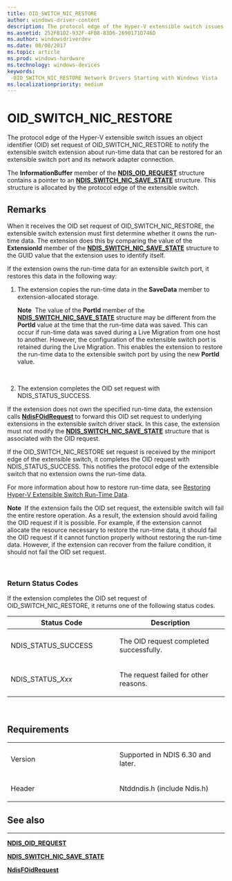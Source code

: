 ```yaml
---
title: OID_SWITCH_NIC_RESTORE
author: windows-driver-content
description: The protocol edge of the Hyper-V extensible switch issues an object identifier (OID) set request of OID_SWITCH_NIC_RESTORE to notify the extensible switch extension about run-time data that can be restored for an extensible switch port and its network adapter connection.
ms.assetid: 252FB1D2-932F-4FB8-83D6-2690171D746D
ms.author: windowsdriverdev
ms.date: 08/08/2017
ms.topic: article
ms.prod: windows-hardware
ms.technology: windows-devices
keywords: 
 -OID_SWITCH_NIC_RESTORE Network Drivers Starting with Windows Vista
ms.localizationpriority: medium
---
```


# OID\_SWITCH\_NIC\_RESTORE


The protocol edge of the Hyper-V extensible switch issues an object identifier (OID) set request of OID\_SWITCH\_NIC\_RESTORE to notify the extensible switch extension about run-time data that can be restored for an extensible switch port and its network adapter connection.

The **InformationBuffer** member of the [**NDIS\_OID\_REQUEST**](https://msdn.microsoft.com/library/windows/hardware/ff566710) structure contains a pointer to an [**NDIS\_SWITCH\_NIC\_SAVE\_STATE**](https://msdn.microsoft.com/library/windows/hardware/hh598216) structure. This structure is allocated by the protocol edge of the extensible switch.

Remarks
-------

When it receives the OID set request of OID\_SWITCH\_NIC\_RESTORE, the extensible switch extension must first determine whether it owns the run-time data. The extension does this by comparing the value of the **ExtensionId** member of the [**NDIS\_SWITCH\_NIC\_SAVE\_STATE**](https://msdn.microsoft.com/library/windows/hardware/hh598216) structure to the GUID value that the extension uses to identify itself.

If the extension owns the run-time data for an extensible switch port, it restores this data in the following way:

1.  The extension copies the run-time data in the **SaveData** member to extension-allocated storage.

    **Note**  The value of the **PortId** member of the [**NDIS\_SWITCH\_NIC\_SAVE\_STATE**](https://msdn.microsoft.com/library/windows/hardware/hh598216) structure may be different from the **PortId** value at the time that the run-time data was saved. This can occur if run-time data was saved during a Live Migration from one host to another. However, the configuration of the extensible switch port is retained during the Live Migration. This enables the extension to restore the run-time data to the extensible switch port by using the new **PortId** value.

     

2.  The extension completes the OID set request with NDIS\_STATUS\_SUCCESS.

If the extension does not own the specified run-time data, the extension calls [**NdisFOidRequest**](https://msdn.microsoft.com/library/windows/hardware/ff561830) to forward this OID set request to underlying extensions in the extensible switch driver stack. In this case, the extension must not modify the [**NDIS\_SWITCH\_NIC\_SAVE\_STATE**](https://msdn.microsoft.com/library/windows/hardware/hh598216) structure that is associated with the OID request.

If the OID\_SWITCH\_NIC\_RESTORE set request is received by the miniport edge of the extensible switch, it completes the OID request with NDIS\_STATUS\_SUCCESS. This notifies the protocol edge of the extensible switch that no extension owns the run-time data.

For more information about how to restore run-time data, see [Restoring Hyper-V Extensible Switch Run-Time Data](https://msdn.microsoft.com/library/windows/hardware/hh598298).

**Note**  If the extension fails the OID set request, the extensible switch will fail the entire restore operation. As a result, the extension should avoid failing the OID request if it is possible. For example, if the extension cannot allocate the resource necessary to restore the run-time data, it should fail the OID request if it cannot function properly without restoring the run-time data. However, if the extension can recover from the failure condition, it should not fail the OID set request.

 

### Return Status Codes

If the extension completes the OID set request of OID\_SWITCH\_NIC\_RESTORE, it returns one of the following status codes.

<table>
<colgroup>
<col width="50%" />
<col width="50%" />
</colgroup>
<thead>
<tr class="header">
<th>Status Code</th>
<th>Description</th>
</tr>
</thead>
<tbody>
<tr class="odd">
<td><p>NDIS_STATUS_SUCCESS</p></td>
<td><p>The OID request completed successfully.</p></td>
</tr>
<tr class="even">
<td><p>NDIS_STATUS_<em>Xxx</em></p></td>
<td><p>The request failed for other reasons.</p></td>
</tr>
</tbody>
</table>

 

Requirements
------------

<table>
<colgroup>
<col width="50%" />
<col width="50%" />
</colgroup>
<tbody>
<tr class="odd">
<td><p>Version</p></td>
<td><p>Supported in NDIS 6.30 and later.</p></td>
</tr>
<tr class="even">
<td><p>Header</p></td>
<td>Ntddndis.h (include Ndis.h)</td>
</tr>
</tbody>
</table>

## See also


****
[**NDIS\_OID\_REQUEST**](https://msdn.microsoft.com/library/windows/hardware/ff566710)

[**NDIS\_SWITCH\_NIC\_SAVE\_STATE**](https://msdn.microsoft.com/library/windows/hardware/hh598216)

[**NdisFOidRequest**](https://msdn.microsoft.com/library/windows/hardware/ff561830)

 

 




